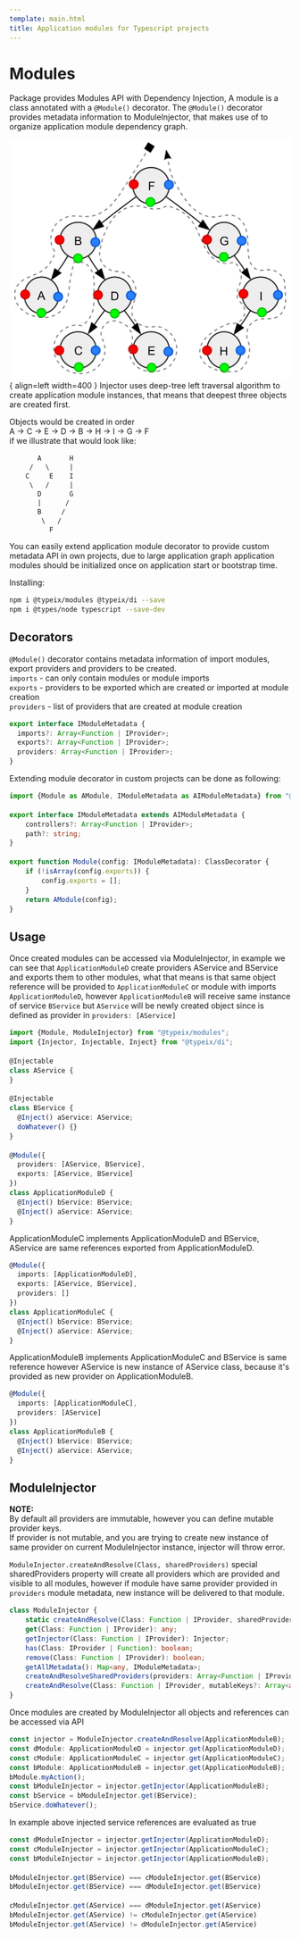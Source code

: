 ```yaml
---
template: main.html
title: Application modules for Typescript projects
---
```

# Modules
Package provides Modules API with Dependency Injection, A module is a class annotated with a `@Module()` decorator.
The `@Module()` decorator provides metadata information to ModuleInjector, that makes use of to organize application 
module dependency graph.

![Tree Traversal](../assets/module-object-tree.png){ align=left width=400 }
Injector uses deep-tree left traversal algorithm to create application module instances, 
that means that deepest three objects are created first. 

Objects would be created in order  <br />
A -> C -> E -> D -> B -> H -> I -> G -> F <br />
if we illustrate that would look like:
```text
       A       H
     /   \     |
    C     E    I
     \   /     |
       D       G
       |      /
       B     /
        \   /
          F
```
You can easily extend application module decorator to provide custom metadata API in own projects, 
due to large application graph application modules should be initialized once on application start or bootstrap time. 

Installing:
```bash
npm i @typeix/modules @typeix/di --save
npm i @types/node typescript --save-dev
```
## Decorators
`@Module()` decorator contains metadata information of import modules, export providers and providers to be created. <br />
`imports` - can only contain modules or module imports <br />
`exports` - providers to be exported which are created or imported at module creation <br />
`providers` - list of providers that are created at module creation 
```ts
export interface IModuleMetadata {
  imports?: Array<Function | IProvider>;
  exports?: Array<Function | IProvider>;
  providers: Array<Function | IProvider>;
}
```
Extending module decorator in custom projects can be done as following:
```ts
import {Module as AModule, IModuleMetadata as AIModuleMetadata} from "@typeix/modules";

export interface IModuleMetadata extends AIModuleMetadata {
    controllers?: Array<Function | IProvider>;
    path?: string;
}

export function Module(config: IModuleMetadata): ClassDecorator {
    if (!isArray(config.exports)) {
        config.exports = [];
    }
    return AModule(config);
}
```

## Usage
Once created modules can be accessed via ModuleInjector, in example we can see that `ApplicationModuleD`
create providers AService and BService and exports them to other modules, what that means is
that same object reference will be provided to `ApplicationModuleC` or module with imports `ApplicationModuleD`,
however `ApplicationModuleB` will receive same instance of service `BService` but `AService` will be newly created object
since is defined as provider in `providers: [AService]`

```ts
import {Module, ModuleInjector} from "@typeix/modules";
import {Injector, Injectable, Inject} from "@typeix/di";

@Injectable
class AService {
}

@Injectable
class BService {
  @Inject() aService: AService;
  doWhatever() {}
}

@Module({
  providers: [AService, BService],
  exports: [AService, BService]
})
class ApplicationModuleD {
  @Inject() bService: BService;
  @Inject() aService: AService;
}
```
ApplicationModuleC implements ApplicationModuleD and BService, AService are same references exported from ApplicationModuleD.
```ts
@Module({
  imports: [ApplicationModuleD],
  exports: [AService, BService],
  providers: []
})
class ApplicationModuleC {
  @Inject() bService: BService;
  @Inject() aService: AService;
}
```
ApplicationModuleB implements ApplicationModuleC and BService is same reference however AService is new instance 
of AService class, because it's provided as new provider on ApplicationModuleB.
```ts
@Module({
  imports: [ApplicationModuleC],
  providers: [AService]
})
class ApplicationModuleB {
  @Inject() bService: BService;
  @Inject() aService: AService;
}

```


## ModuleInjector
**NOTE:** <br/> By default all providers are immutable, however you can define mutable provider keys. <br />
If provider is not mutable, and you are trying to create new instance of same provider on current ModuleInjector instance,
injector will throw error.

`ModuleInjector.createAndResolve(Class, sharedProviders)` special sharedProviders property will create all providers
which are provided and visible to all modules, however if module have same provider provided in `providers` module metadata,
new instance will be delivered to that module.
```ts
class ModuleInjector {
    static createAndResolve(Class: Function | IProvider, sharedProviders: Array<Function | IProvider>, mutableKeys?: Array<any>): ModuleInjector;
    get(Class: Function | IProvider): any;
    getInjector(Class: Function | IProvider): Injector;
    has(Class: IProvider | Function): boolean;
    remove(Class: Function | IProvider): boolean;
    getAllMetadata(): Map<any, IModuleMetadata>;
    createAndResolveSharedProviders(providers: Array<Function | IProvider>): void;
    createAndResolve(Class: Function | IProvider, mutableKeys?: Array<any>): void;
}
```

Once modules are created by ModuleInjector all objects and references can be accessed via API
```ts
const injector = ModuleInjector.createAndResolve(ApplicationModuleB);
const dModule: ApplicationModuleD = injector.get(ApplicationModuleD);
const cModule: ApplicationModuleC = injector.get(ApplicationModuleC);
const bModule: ApplicationModuleB = injector.get(ApplicationModuleB);
bModule.myAction();
const bModuleInjector = injector.getInjector(ApplicationModuleB);
const bService = bModuleInjector.get(BService);
bService.doWhatever();
```
In example above injected service references are evaluated as true
```ts
const dModuleInjector = injector.getInjector(ApplicationModuleD);
const cModuleInjector = injector.getInjector(ApplicationModuleC);
const bModuleInjector = injector.getInjector(ApplicationModuleB);

bModuleInjector.get(BService) === cModuleInjector.get(BService)
bModuleInjector.get(BService) === dModuleInjector.get(BService)

cModuleInjector.get(AService) === dModuleInjector.get(AService)
bModuleInjector.get(AService) != cModuleInjector.get(AService)
bModuleInjector.get(AService) != dModuleInjector.get(AService)
```
